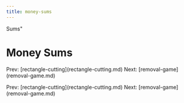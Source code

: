 ```yaml
---
title: money-sums
---
```


Sums\"

# Money Sums

Prev: \[rectangle-cutting](rectangle-cutting.md)
Next: \[removal-game](removal-game.md)

Prev: \[rectangle-cutting](rectangle-cutting.md)
Next: \[removal-game](removal-game.md)
